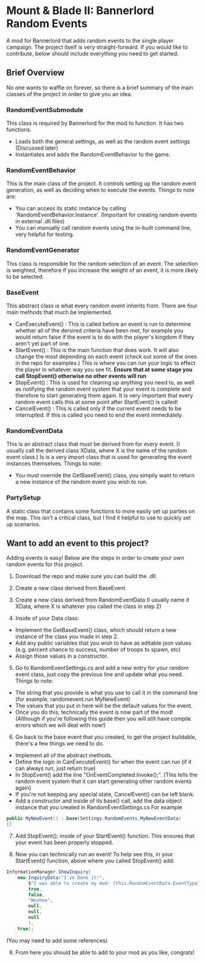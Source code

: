 # Mount & Blade II: Bannerlord Random Events

A mod for Bannerlord that adds random events to the single player campaign. The project itself is very straight-forward. If you would like to contribute, below should include everything you need to get started.



## Brief Overview
No one wants to waffle on forever, so there is a brief summary of the main classes of the project in order to give you an idea.


### RandomEventSubmodule
This class is required by Bannerlord for the mod to function. It has two functions.
- Loads both the general settings, as well as the random event settings (Discussed later)
- Instantiates and adds the RandomEventBehavior to the game.

### RandomEventBehavior
This is the main class of the project. It controls setting up the random event generation, as well as deciding when to execute the events. Things to note are:
- You can access its static instance by calling 'RandomEventBehavior.Instance'. (Important for creating random events in external .dll files)
- You can manually call random events using the in-built command line, very helpful for testing.

### RandomEventGenerator
This class is responsible for the random selection of an event. The selection is weighted, therefore if you increase the weight of an event, it is more likely to be selected.

### BaseEvent
This abstract class is what every random event inherits from. There are four main methods that much be implemented.
- CanExecuteEvent() : This is called before an event is run to determine whether all of the dersired criteria have been met, for example you would return false if the event is to do with the player's kingdom if they aren't yet part of one.
- StartEvent() : This is the main function that does work. It will also change the most depending on each event (check out some of the ones in the repo for examples.) This is where you can run your logic to effect the player in whatever way you see fit. **Ensure that at some stage you call StopEvent() otherwise no other events will run**
- StopEvent() : This is used for cleaning up anything you need to, as well as notifying the random event system that your event is complete and therefore to start generating them again. It is very important that every random event calls this at some point after StartEvent() is called!
- CancelEvent() : This is called only if the current event needs to be interrupted. If this is called you need to end the event immediately.

### RandomEventData
This is an abstract class that must be derived from for every event. (I usually call the derived class XData, where X is the name of the random event class.) Is is a very import class that is used for generating the event instances themselves. Things to note:
- You must override the GetBaseEvent() class, you simpily want to return a new instance of the random event you wish to run.

### PartySetup
A static class that contains some functions to more easily set up parties on the map. This isn't a critical class, but I find it helpful to use to quickly set up scenarios.

## Want to add an event to this project?
Adding events is easy! Below are the steps in order to create your own random events for this project.

1. Download the repo and make sure you can build the .dll.

2. Create a new class derived from BaseEvent

3. Create a new class derived from RandomEventData (I usually name it XData, where X is whatever you called the class in step 2)

4. Inside of your Data class:
- Implement the GetBaseEvent() class, which should return a new instance of the class you made in step 2.
- Add any public variables that you wish to have as editable json values (e.g. percent chance to success, number of troops to spawn, etc)
- Assign those values in a constructor.

5. Go to RandomEventSettings.cs and add a new entry for your random event class, just copy the previous line and update what you need. Things to note:
- The string that you provide is what you use to call it in the command line (for example, randomevent.run MyNewEvent)
- The values that you put in here will be the default values for the event.
- Once you do this, technically the event is now part of the mod! (Although if you're following this guide then you will still have compile errors which we will deal with now!)

6. Go back to the base event that you created, to get the project buildable, there's a few things we need to do.
- Implement all of the abstract methods.
- Define the logic in CanExecuteEvent() for when the event can run (if it can always run, just return true)
- In StopEvent() add the line "OnEventCompleted.Invoke();". (This tells the random event system that it can start generating other random events again)
- If you're not keeping any special state, CancelEvent() can be left blank.
- Add a constructor and inside of its base() call, add the data object instance that you created in RandomEventSettings.cs
For example
```cs
public MyNewEvent() : base(Settings.RandomEvents.MyNewEventData)
{}
```

7. Add StopEvent(); inside of your StartEvent() function. This ensures that your event has been properly stopped.

8. Now you can technically run an event! To help see this, in your StartEvent() function, above where you called StopEvent() add:
```cs
InformationManager.ShowInquiry(
	new InquiryData("I've Done it!",
		$"I was able to create my mod: {this.RandomEventData.EventType}!",
		true,
		false,
		"Woohoo",
		null,
		null,
		null
		),
	true);
```
(You may need to add some references)

9. From here you should be able to add to your mod as you like, congrats!
